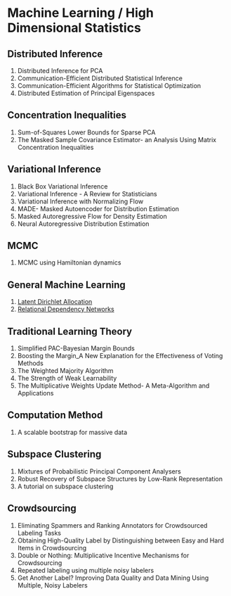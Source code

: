 # Machine Learning / High Dimensional Statistics

## Distributed Inference

1. Distributed Inference for PCA
2. Communication-Efficient Distributed Statistical Inference
3. Communication-Efficient Algorithms for Statistical Optimization
4. Distributed Estimation of Principal Eigenspaces

## Concentration Inequalities

1. Sum-of-Squares Lower Bounds for Sparse PCA
2. The Masked Sample Covariance Estimator- an Analysis Using Matrix Concentration Inequalities

## Variational Inference

1. Black Box Variational Inference
2. Variational Inference - A Review for Statisticians
3. Variational Inference with Normalizing Flow
4. MADE- Masked Autoencoder for Distribution Estimation
5. Masked Autoregressive Flow for Density Estimation
6. Neural Autoregressive Distribution Estimation

## MCMC

1. MCMC using Hamiltonian dynamics

## General Machine Learning

1. [Latent Dirichlet Allocation](../notes/LDA.html)
2. [Relational Dependency Networks](../notes/RDN.html)

## Traditional Learning Theory

1. Simplified PAC-Bayesian Margin Bounds
2. Boosting the Margin_A New Explanation for the Effectiveness of Voting Methods
3. The Weighted Majority Algorithm
4. The Strength of Weak Learnability
5. The Multiplicative Weights Update Method- A Meta-Algorithm and Applications

## Computation Method

1. A scalable bootstrap for massive data

## Subspace Clustering

1. Mixtures of Probabilistic Principal Component Analysers
2. Robust Recovery of Subspace Structures by Low-Rank Representation
3. A tutorial on subspace clustering

## Crowdsourcing

1. Eliminating Spammers and Ranking Annotators for Crowdsourced Labeling Tasks
2. Obtaining High-Quality Label by Distinguishing between Easy and Hard Items in Crowdsourcing
3. Double or Nothing: Multiplicative Incentive Mechanisms for Crowdsourcing 
4. Repeated labeling using multiple noisy labelers
5. Get Another Label? Improving Data Quality and Data Mining Using Multiple, Noisy Labelers